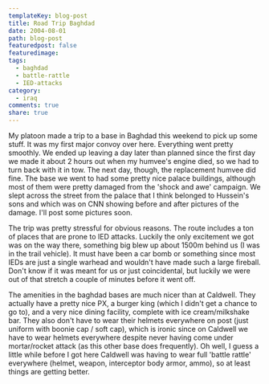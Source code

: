 ```yaml
---
templateKey: blog-post
title: Road Trip Baghdad
date: 2004-08-01
path: blog-post
featuredpost: false
featuredimage:
tags:
  - baghdad
  - battle-rattle
  - IED-attacks
category:
  - iraq
comments: true
share: true
---
```


My platoon made a trip to a base in Baghdad this weekend to pick up some stuff. It was my first major convoy over here. Everything went pretty smoothly. We ended up leaving a day later than planned since the first day we made it about 2 hours out when my humvee's engine died, so we had to turn back with it in tow. The next day, though, the replacement humvee did fine. The base we went to had some pretty nice palace buildings, although most of them were pretty damaged from the 'shock and awe' campaign. We slept across the street from the palace that I think belonged to Hussein's sons and which was on CNN showing before and after pictures of the damage. I'll post some pictures soon.

The trip was pretty stressful for obvious reasons. The route includes a ton of places that are prone to IED attacks. Luckily the only excitement we got was on the way there, something big blew up about 1500m behind us (I was in the trail vehicle). It must have been a car bomb or something since most IEDs are just a single warhead and wouldn't have made such a large fireball. Don't know if it was meant for us or just coincidental, but luckily we were out of that stretch a couple of minutes before it went off.

The amenities in the baghdad bases are much nicer than at Caldwell. They actually have a pretty nice PX, a burger king (which I didn't get a chance to go to), and a very nice dining facility, complete with ice cream/milkshake bar. They also don't have to wear their helmets everywhere on post (just uniform with boonie cap / soft cap), which is ironic since on Caldwell we have to wear helmets everywhere despite never having come under mortar/rocket attack (as this other base does frequently). Oh well, I guess a little while before I got here Caldwell was having to wear full 'battle rattle' everywhere (helmet, weapon, interceptor body armor, ammo), so at least things are getting better.
